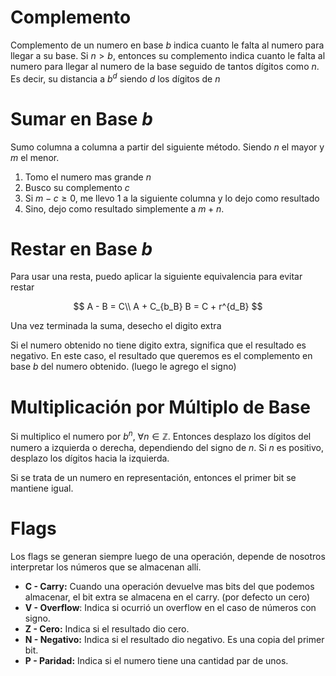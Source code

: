 # Complemento

Complemento de un numero en base $b$ indica cuanto le falta al numero para llegar a su base. Si $n > b$, entonces su complemento indica cuanto le falta al numero para llegar al numero de la base seguido de tantos dígitos como $n$. Es decir, su distancia a $b^d$ siendo $d$ los dígitos de $n$

# Sumar en Base $b$

Sumo columna a columna a partir del siguiente método. Siendo $n$ el mayor y $m$ el menor.

1. Tomo el numero mas grande $n$
2. Busco su complemento $c$
3. Si $m-c ≥ 0$, me llevo $1$ a la siguiente columna y lo dejo como resultado
4. Sino, dejo como resultado simplemente a $m + n$.

# Restar en Base $b$

Para usar una resta, puedo aplicar la siguiente equivalencia para evitar restar

$$
A - B = C\\
A + C_{b_B} B = C + r^{d_B}
$$

Una vez terminada la suma, desecho el digito extra 

Si el numero obtenido no tiene digito extra, significa que el resultado es negativo. En este caso, el resultado que queremos es el complemento en base $b$ del numero obtenido. (luego le agrego el signo)

# Multiplicación por Múltiplo de Base

Si multiplico el numero por $b^n,\ \forall n\in\mathbb{Z}$. Entonces desplazo los dígitos del numero a izquierda o derecha, dependiendo del signo de $n$. Si $n$ es positivo, desplazo los dígitos hacia la izquierda.

Si se trata de un numero en representación, entonces el primer bit se mantiene igual.

# Flags

Los flags se generan siempre luego de una operación, depende de nosotros interpretar los números que se almacenan allí.

- **C - Carry:** Cuando una operación devuelve mas bits del que podemos almacenar, el bit extra se almacena en el carry. (por defecto un cero)
- **V - Overflow**: Indica si ocurrió un overflow en el caso de números con signo.
- **Z - Cero:** Indica si el resultado dio cero.
- **N - Negativo:** Indica si el resultado dio negativo. Es una copia del primer bit.
- **P - Paridad:** Indica si el numero tiene una cantidad par de unos.